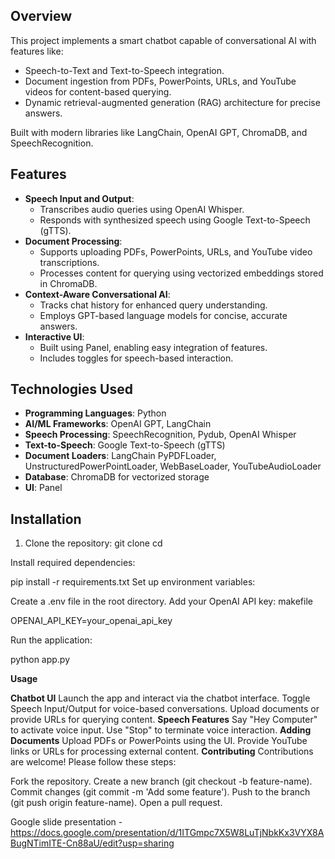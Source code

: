 
## Overview
This project implements a smart chatbot capable of conversational AI with features like:
- Speech-to-Text and Text-to-Speech integration.
- Document ingestion from PDFs, PowerPoints, URLs, and YouTube videos for content-based querying.
- Dynamic retrieval-augmented generation (RAG) architecture for precise answers.

Built with modern libraries like LangChain, OpenAI GPT, ChromaDB, and SpeechRecognition.

## Features
- **Speech Input and Output**: 
  - Transcribes audio queries using OpenAI Whisper.
  - Responds with synthesized speech using Google Text-to-Speech (gTTS).
- **Document Processing**:
  - Supports uploading PDFs, PowerPoints, URLs, and YouTube video transcriptions.
  - Processes content for querying using vectorized embeddings stored in ChromaDB.
- **Context-Aware Conversational AI**:
  - Tracks chat history for enhanced query understanding.
  - Employs GPT-based language models for concise, accurate answers.
- **Interactive UI**:
  - Built using Panel, enabling easy integration of features.
  - Includes toggles for speech-based interaction.

## Technologies Used
- **Programming Languages**: Python
- **AI/ML Frameworks**: OpenAI GPT, LangChain
- **Speech Processing**: SpeechRecognition, Pydub, OpenAI Whisper
- **Text-to-Speech**: Google Text-to-Speech (gTTS)
- **Document Loaders**: LangChain PyPDFLoader, UnstructuredPowerPointLoader, WebBaseLoader, YouTubeAudioLoader
- **Database**: ChromaDB for vectorized storage
- **UI**: Panel

## Installation
1. Clone the repository:
   git clone <repository-url>
   cd <repository-folder>

Install required dependencies:

pip install -r requirements.txt
Set up environment variables:

Create a .env file in the root directory.
Add your OpenAI API key:
makefile


OPENAI_API_KEY=your_openai_api_key

Run the application:

python app.py

**Usage**

**Chatbot UI**
Launch the app and interact via the chatbot interface.
Toggle Speech Input/Output for voice-based conversations.
Upload documents or provide URLs for querying content.
**Speech Features**
Say "Hey Computer" to activate voice input.
Use "Stop" to terminate voice interaction.
**Adding Documents**
Upload PDFs or PowerPoints using the UI.
Provide YouTube links or URLs for processing external content.
**Contributing**
Contributions are welcome! Please follow these steps:

Fork the repository.
Create a new branch (git checkout -b feature-name).
Commit changes (git commit -m 'Add some feature').
Push to the branch (git push origin feature-name).
Open a pull request.

Google slide presentation - https://docs.google.com/presentation/d/1ITGmpc7X5W8LuTjNbkKx3VYX8ABugNTimITE-Cn88aU/edit?usp=sharing
